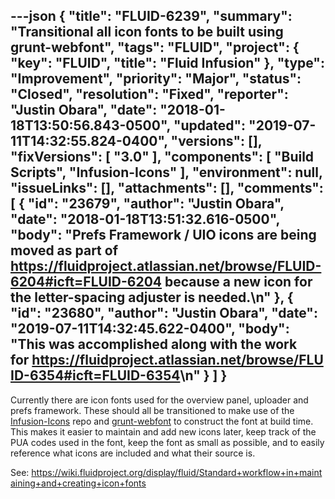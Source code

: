 ---json
{
  "title": "FLUID-6239",
  "summary": "Transitional all icon fonts to be built using grunt-webfont",
  "tags": "FLUID",
  "project": {
    "key": "FLUID",
    "title": "Fluid Infusion"
  },
  "type": "Improvement",
  "priority": "Major",
  "status": "Closed",
  "resolution": "Fixed",
  "reporter": "Justin Obara",
  "date": "2018-01-18T13:50:56.843-0500",
  "updated": "2019-07-11T14:32:55.824-0400",
  "versions": [],
  "fixVersions": [
    "3.0"
  ],
  "components": [
    "Build Scripts",
    "Infusion-Icons"
  ],
  "environment": null,
  "issueLinks": [],
  "attachments": [],
  "comments": [
    {
      "id": "23679",
      "author": "Justin Obara",
      "date": "2018-01-18T13:51:32.616-0500",
      "body": "Prefs Framework / UIO icons are being moved as part of <https://fluidproject.atlassian.net/browse/FLUID-6204#icft=FLUID-6204> because a new icon for the letter-spacing adjuster is needed.\n"
    },
    {
      "id": "23680",
      "author": "Justin Obara",
      "date": "2019-07-11T14:32:45.622-0400",
      "body": "This was accomplished along with the work for <https://fluidproject.atlassian.net/browse/FLUID-6354#icft=FLUID-6354>\n"
    }
  ]
}
---
Currently there are icon fonts used for the overview panel, uploader and prefs framework. These should all be transitioned to make use of the [Infusion-Icons](https://github.com/fluid-project/infusion-icons) repo and [grunt-webfont](https://github.com/sapegin/grunt-webfont) to construct the font at build time. This makes it easier to maintain and add new icons later, keep track of the PUA codes used in the font, keep the font as small as possible, and to easily reference what icons are included and what their source is.

See: <https://wiki.fluidproject.org/display/fluid/Standard+workflow+in+maintaining+and+creating+icon+fonts>

        
